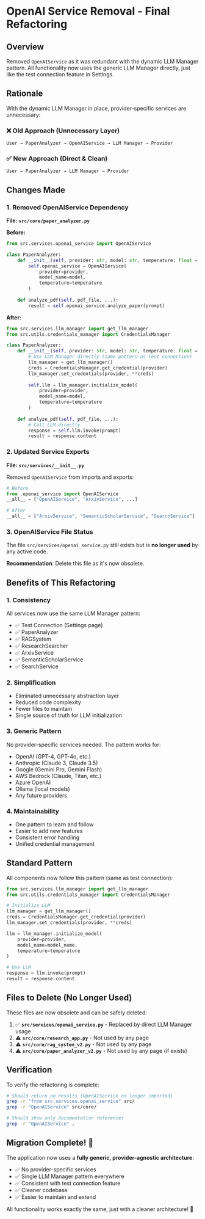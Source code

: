 # OpenAI Service Removal - Final Refactoring

## Overview
Removed `OpenAIService` as it was redundant with the dynamic LLM Manager pattern. All functionality now uses the generic LLM Manager directly, just like the test connection feature in Settings.

## Rationale

With the dynamic LLM Manager in place, provider-specific services are unnecessary:

### ❌ **Old Approach (Unnecessary Layer)**
```
User → PaperAnalyzer → OpenAIService → LLM Manager → Provider
```

### ✅ **New Approach (Direct & Clean)**
```
User → PaperAnalyzer → LLM Manager → Provider
```

## Changes Made

### 1. **Removed OpenAIService Dependency**

**File: `src/core/paper_analyzer.py`**

**Before:**
```python
from src.services.openai_service import OpenAIService

class PaperAnalyzer:
    def __init__(self, provider: str, model: str, temperature: float = 0.0, ...):
        self.openai_service = OpenAIService(
            provider=provider,
            model_name=model,
            temperature=temperature
        )
    
    def analyze_pdf(self, pdf_file, ...):
        result = self.openai_service.analyze_paper(prompt)
```

**After:**
```python
from src.services.llm_manager import get_llm_manager
from src.utils.credentials_manager import CredentialsManager

class PaperAnalyzer:
    def __init__(self, provider: str, model: str, temperature: float = 0.0, ...):
        # Use LLM Manager directly (same pattern as test connection)
        llm_manager = get_llm_manager()
        creds = CredentialsManager.get_credential(provider)
        llm_manager.set_credentials(provider, **creds)
        
        self.llm = llm_manager.initialize_model(
            provider=provider,
            model_name=model,
            temperature=temperature
        )
    
    def analyze_pdf(self, pdf_file, ...):
        # Call LLM directly
        response = self.llm.invoke(prompt)
        result = response.content
```

### 2. **Updated Service Exports**

**File: `src/services/__init__.py`**

Removed `OpenAIService` from imports and exports:

```python
# Before
from .openai_service import OpenAIService
__all__ = ["OpenAIService", "ArxivService", ...]

# After
__all__ = ["ArxivService", "SemanticScholarService", "SearchService"]
```

### 3. **OpenAIService File Status**

The file `src/services/openai_service.py` still exists but is **no longer used** by any active code. 

**Recommendation**: Delete this file as it's now obsolete.

## Benefits of This Refactoring

### 1. **Consistency**
All services now use the same LLM Manager pattern:
- ✅ Test Connection (Settings page)
- ✅ PaperAnalyzer
- ✅ RAGSystem
- ✅ ResearchSearcher
- ✅ ArxivService
- ✅ SemanticScholarService
- ✅ SearchService

### 2. **Simplification**
- Eliminated unnecessary abstraction layer
- Reduced code complexity
- Fewer files to maintain
- Single source of truth for LLM initialization

### 3. **Generic Pattern**
No provider-specific services needed. The pattern works for:
- OpenAI (GPT-4, GPT-4o, etc.)
- Anthropic (Claude 3, Claude 3.5)
- Google (Gemini Pro, Gemini Flash)
- AWS Bedrock (Claude, Titan, etc.)
- Azure OpenAI
- Ollama (local models)
- Any future providers

### 4. **Maintainability**
- One pattern to learn and follow
- Easier to add new features
- Consistent error handling
- Unified credential management

## Standard Pattern

All components now follow this pattern (same as test connection):

```python
from src.services.llm_manager import get_llm_manager
from src.utils.credentials_manager import CredentialsManager

# Initialize LLM
llm_manager = get_llm_manager()
creds = CredentialsManager.get_credential(provider)
llm_manager.set_credentials(provider, **creds)

llm = llm_manager.initialize_model(
    provider=provider,
    model_name=model_name,
    temperature=temperature
)

# Use LLM
response = llm.invoke(prompt)
result = response.content
```

## Files to Delete (No Longer Used)

These files are now obsolete and can be safely deleted:

1. ✅ **`src/services/openai_service.py`** - Replaced by direct LLM Manager usage
2. ⚠️ **`src/core/research_app.py`** - Not used by any page
3. ⚠️ **`src/core/rag_system_v2.py`** - Not used by any page
4. ⚠️ **`src/core/paper_analyzer_v2.py`** - Not used by any page (if exists)

## Verification

To verify the refactoring is complete:

```bash
# Should return no results (OpenAIService no longer imported)
grep -r "from src.services.openai_service" src/
grep -r "OpenAIService" src/core/

# Should show only documentation references
grep -r "OpenAIService" .
```

## Migration Complete! 🎉

The application now uses a **fully generic, provider-agnostic architecture**:

- ✅ No provider-specific services
- ✅ Single LLM Manager pattern everywhere
- ✅ Consistent with test connection feature
- ✅ Cleaner codebase
- ✅ Easier to maintain and extend

All functionality works exactly the same, just with a cleaner architecture! 🚀
